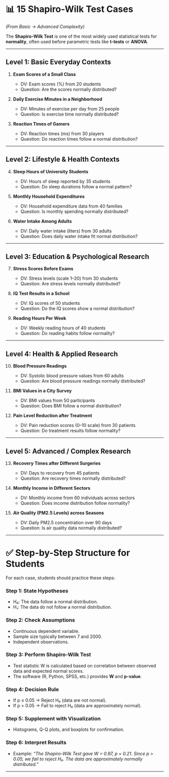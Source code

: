 # 📊 15 Shapiro-Wilk Test Cases

*(From Basic → Advanced Complexity)*

The **Shapiro-Wilk Test** is one of the most widely used statistical tests for **normality**, often used before parametric tests like **t-tests** or **ANOVA**.

---

## **Level 1: Basic Everyday Contexts**

1. **Exam Scores of a Small Class**

   * DV: Exam scores (%) from 20 students
   * Question: Are the scores normally distributed?

2. **Daily Exercise Minutes in a Neighborhood**

   * DV: Minutes of exercise per day from 25 people
   * Question: Is exercise time normally distributed?

3. **Reaction Times of Gamers**

   * DV: Reaction times (ms) from 30 players
   * Question: Do reaction times follow a normal distribution?

---

## **Level 2: Lifestyle & Health Contexts**

4. **Sleep Hours of University Students**

   * DV: Hours of sleep reported by 35 students
   * Question: Do sleep durations follow a normal pattern?

5. **Monthly Household Expenditures**

   * DV: Household expenditure data from 40 families
   * Question: Is monthly spending normally distributed?

6. **Water Intake Among Adults**

   * DV: Daily water intake (liters) from 30 adults
   * Question: Does daily water intake fit normal distribution?

---

## **Level 3: Education & Psychological Research**

7. **Stress Scores Before Exams**

   * DV: Stress levels (scale 1–20) from 30 students
   * Question: Are stress levels normally distributed?

8. **IQ Test Results in a School**

   * DV: IQ scores of 50 students
   * Question: Do the IQ scores show a normal distribution?

9. **Reading Hours Per Week**

   * DV: Weekly reading hours of 40 students
   * Question: Do reading habits follow normality?

---

## **Level 4: Health & Applied Research**

10. **Blood Pressure Readings**

    * DV: Systolic blood pressure values from 60 adults
    * Question: Are blood pressure readings normally distributed?

11. **BMI Values in a City Survey**

    * DV: BMI values from 50 participants
    * Question: Does BMI follow a normal distribution?

12. **Pain Level Reduction after Treatment**

    * DV: Pain reduction scores (0–10 scale) from 30 patients
    * Question: Do treatment results follow normality?

---

## **Level 5: Advanced / Complex Research**

13. **Recovery Times after Different Surgeries**

    * DV: Days to recovery from 45 patients
    * Question: Are recovery times normally distributed?

14. **Monthly Income in Different Sectors**

    * DV: Monthly income from 60 individuals across sectors
    * Question: Does income distribution follow normality?

15. **Air Quality (PM2.5 Levels) across Seasons**

    * DV: Daily PM2.5 concentration over 90 days
    * Question: Is air quality data normally distributed?

---

# ✅ Step-by-Step Structure for Students

For each case, students should practice these steps:

### **Step 1: State Hypotheses**

* H₀: The data follow a normal distribution.
* H₁: The data do not follow a normal distribution.

### **Step 2: Check Assumptions**

* Continuous dependent variable.
* Sample size typically between 7 and 2000.
* Independent observations.

### **Step 3: Perform Shapiro-Wilk Test**

* Test statistic W is calculated based on correlation between observed data and expected normal scores.
* The software (R, Python, SPSS, etc.) provides **W** and **p-value**.

### **Step 4: Decision Rule**

* If p ≤ 0.05 → Reject H₀ (data are not normal).
* If p > 0.05 → Fail to reject H₀ (data are approximately normal).

### **Step 5: Supplement with Visualization**

* Histograms, Q-Q plots, and boxplots for confirmation.

### **Step 6: Interpret Results**

* Example:
  *“The Shapiro-Wilk Test gave W = 0.97, p = 0.21. Since p > 0.05, we fail to reject H₀. The data are approximately normally distributed.”*

---

